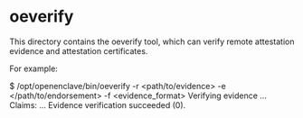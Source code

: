 oeverify
========

This directory contains the oeverify tool, which can verify remote attestation evidence and attestation certificates.

For example:

$ /opt/openenclave/bin/oeverify -r <path/to/evidence> -e </path/to/endorsement> -f <evidence_format>
Verifying evidence ...
Claims:
...
Evidence verification succeeded (0).
